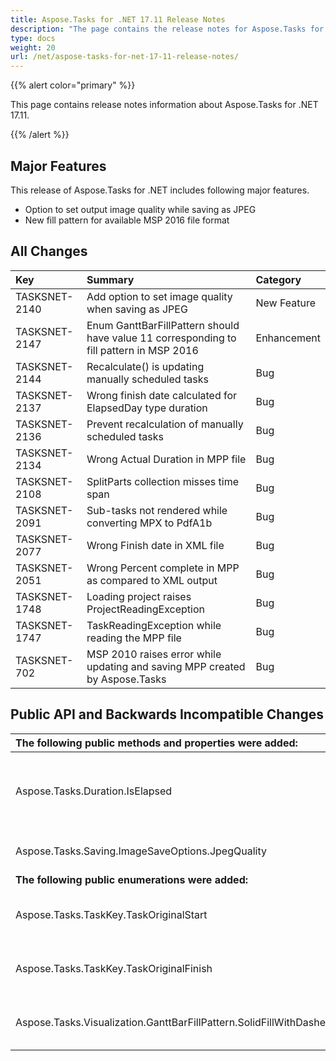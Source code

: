 ```yaml
---
title: Aspose.Tasks for .NET 17.11 Release Notes
description: "The page contains the release notes for Aspose.Tasks for .NET 17.11."
type: docs
weight: 20
url: /net/aspose-tasks-for-net-17-11-release-notes/
---
```


{{% alert color="primary" %}} 

This page contains release notes information about Aspose.Tasks for .NET 17.11.

{{% /alert %}} 
## **Major Features**
This release of Aspose.Tasks for .NET includes following major features.

- Option to set output image quality while saving as JPEG
- New fill pattern for available MSP 2016 file format
## **All Changes**

|**Key**|**Summary**|**Category**|
| :- | :- | :- |
|TASKSNET-2140|Add option to set image quality when saving as JPEG|New Feature|
|TASKSNET-2147|Enum GanttBarFillPattern should have value 11 corresponding to fill pattern in MSP 2016|Enhancement|
|TASKSNET-2144|Recalculate() is updating manually scheduled tasks|Bug|
|TASKSNET-2137|Wrong finish date calculated for ElapsedDay type duration|Bug|
|TASKSNET-2136|Prevent recalculation of manually scheduled tasks|Bug|
|TASKSNET-2134|Wrong Actual Duration in MPP file|Bug|
|TASKSNET-2108|SplitParts collection misses time span|Bug|
|TASKSNET-2091|Sub-tasks not rendered while converting MPX to PdfA1b|Bug|
|TASKSNET-2077|Wrong Finish date in XML file|Bug|
|TASKSNET-2051|Wrong Percent complete in MPP as compared to XML output|Bug|
|TASKSNET-1748|Loading project raises ProjectReadingException|Bug|
|TASKSNET-1747|TaskReadingException while reading the MPP file|Bug|
|TASKSNET-702|MSP 2010 raises error while updating and saving MPP created by Aspose.Tasks|Bug|
## **Public API and Backwards Incompatible Changes**

|**The following public methods and properties were added:**|**Description**|
| :- | :- |
|Aspose.Tasks.Duration.IsElapsed|Gets a value indicating whether time unit is elapsed.|
|Aspose.Tasks.Saving.ImageSaveOptions.JpegQuality|Gets or sets a JPEG quality.|
|**The following public enumerations were added:**|**Description**|
|Aspose.Tasks.TaskKey.TaskOriginalStart|Represents the original start (Task) field.|
|Aspose.Tasks.TaskKey.TaskOriginalFinish|Represents the original finish (Task) field.|
|Aspose.Tasks.Visualization.GanttBarFillPattern.SolidFillWithDashedBorder|Solid with dashed border pattern.|

